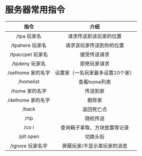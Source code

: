 # 服务器常用指令
|     指令       |      介绍      |
| :-----------: | :-----------: |
|/tpa 玩家名|请求传送到该玩家的位置|
|/tpahere 玩家名|请求该玩家传送到你的位置|
|/tpaccpet 玩家名|接受传送请求|
|/tpdeny 玩家名|拒绝玩家请求|
|/sethome 家的名字|设置家（一名玩家最多设置10个家）|
|/homelist| 查看home列表|
|/home 家的名字|传送到家|
|/delhome 家的名字|删除家|
|/back|返回死亡点|
|/rtp|随机传送|
|/co i|查询箱子拿取、方块放置等记录|
|/plt open|	切换头衔|
|/ignore 玩家名字|	屏蔽玩家/不显示某玩家的消息|
